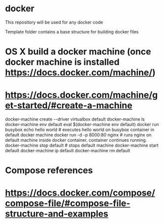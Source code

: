 # docker

This repository will be used for any docker code

Template folder contains a base structure for building docker files

# OS X build a docker machine (once docker machine is installed https://docs.docker.com/machine/)
# https://docs.docker.com/machine/get-started/#create-a-machine

docker-machine create --driver virtualbox default
docker-machine ls
docker-machine env default
eval $(docker-machine env default)
docker run busybox echo hello world     # executes hello world on busybox container in default docker machine
docker run -d -p 8000:80 nginx          # runs nginx on default machine inside docker container. container continues running.
docker-machine stop default             # stops default machine
docker-machine start default
docker-machine ip default
docker-machine rm default

# Compose references
# https://docs.docker.com/compose/compose-file/#compose-file-structure-and-examples